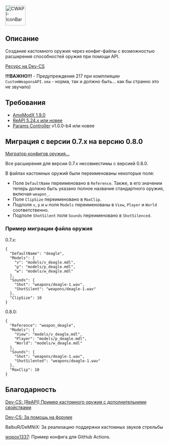 <img height=64 src="https://github.com/ArKaNeMaN/amxx-CustomWeaponsAPI/blob/master/.github/IconBar-96.png?raw=true" alt="CWAPI-IconBar"/>

## Описание

Создание кастомного оружия через конфиг-файлы с возможностью расширения способностей оружия при помощи API.

[Ресурс на Dev-CS](https://dev-cs.ru/resources/852/)

**!!!ВАЖНО!!!** - Предупреждения 217 при комплияции `CustomWeaponsAPI.sma` - норма, так и должно быть... как бы странно это не звучало)

## Требования

- [AmxModX 1.9.0](https://www.amxmodx.org/downloads-new.php)
- [ReAPI 5.24.x или новее](https://github.com/s1lentq/reapi/releases/latest)
- [Params Controller](https://github.com/AmxxModularEcosystem/ParamsController) v1.0.0-b4 или новее

## Миграция с версии 0.7.x на версию 0.8.0

[Мигратор конфигов оружия...](https://amxxmodularecosystem.github.io/vue-cwapi-weapons-migrator/)

Все расширения для версии 0.7.x несовместимы с версией 0.8.0.

В файлах кастомных оружий были переименованы некоторые поля:

- Поле `DefaultName` переименовано в `Reference`. Также, в его значении теперь должно быть указано полное название стандартного оружия, включая `weapon_`.
- Поле `ClipSize` переименовано в `MaxClip`.
- Подполя `v`, `p` и `w` поля `Models` переименованы в `View`, `Player` и `World` соответственно.
- Подполе `ShotSilent` поля `Sounds` переименовано в `ShotSilenced`.

### Пример миграции файла оружия

0.7.x:

```jsonc
{
  "DefaultName": "deagle",
  "Models": {
    "v": "models/v_deagle.mdl",
    "p": "models/p_deagle.mdl",
    "w": "models/w_deagle.mdl"
  },
  "Sounds": {
    "Shot": "weapons/deagle-1.wav",
    "ShotSilent": "weapons/deagle-1.wav"
  },
  "ClipSize": 10
}
```

0.8.0:

```jsonc
{
  "Reference": "weapon_deagle",
  "Models": {
    "View": "models/v_deagle.mdl",
    "Player": "models/p_deagle.mdl",
    "World": "models/w_deagle.mdl"
  },
  "Sounds": {
    "Shot": "weapons/deagle-1.wav",
    "ShotSilented": "weapons/deagle-1.wav"
  },
  "MaxClip": 10
}
```

## Благодарность

[Dev-CS: [ReAPI] Пример кастомного оружия с дополнительними свойствами](https://dev-cs.ru/threads/1983/)

[Dev-CS: За помощь на форуме](https://dev-cs.ru/threads/7718/)

BalbuR/DeMNiX: За реализацию поддержки кастомных звуков стрельбы

[wopox1337]([url](https://github.com/wopox1337)): Пример конфига для GitHub Actions.
